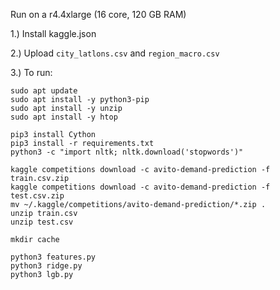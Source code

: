 Run on a r4.4xlarge (16 core, 120 GB RAM)

1.) Install kaggle.json

2.) Upload `city_latlons.csv` and `region_macro.csv`

3.) To run:

```
sudo apt update
sudo apt install -y python3-pip
sudo apt install -y unzip
sudo apt install -y htop

pip3 install Cython
pip3 install -r requirements.txt
python3 -c "import nltk; nltk.download('stopwords')"

kaggle competitions download -c avito-demand-prediction -f train.csv.zip
kaggle competitions download -c avito-demand-prediction -f test.csv.zip
mv ~/.kaggle/competitions/avito-demand-prediction/*.zip .
unzip train.csv
unzip test.csv

mkdir cache

python3 features.py
python3 ridge.py
python3 lgb.py
```
